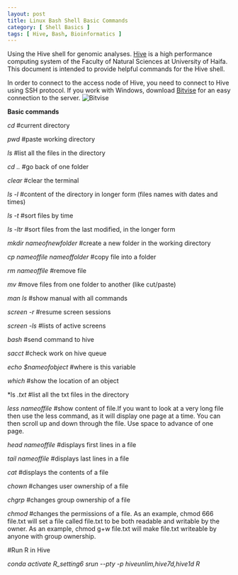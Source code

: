 ```yaml
---
layout: post
title: Linux Bash Shell Basic Commands  
category: [ Shell Basics ]
tags: [ Hive, Bash, Bioinformatics ]
---
```


Using the Hive shell for genomic analyses. [Hive](https://hivehpc.haifa.ac.il/) is a high performance computing system of the Faculty of Natural Sciences at University of Haifa. This document is intended to provide helpful commands for the Hive shell. 

In order to connect to the access node of Hive, you need to connect to Hive using SSH protocol. If you work with Windows, download [Bitvise](https://www.bitvise.com/ssh-client) for an easy connection to the server.
![Bitvise]({{site.baseurl}}/images/Bitvise.jpg "Bitvise")


**Basic commands**

*cd* #current directory

*pwd* #paste working directory

*ls* #list all the files in the directory

*cd ..* #go back of one folder

*clear* #clear the terminal

*ls -l* #content of the directory in longer form (files names with dates and times)

*ls -t* #sort files by time

*ls -ltr* #sort files from the last modified, in the longer form

*mkdir nameofnewfolder* #create a new folder in the working directory

*cp nameoffile nameoffolder* #copy file into a folder

*rm nameoffile* #remove file

*mv* #move files from one folder to another (like cut/paste)

*man ls* #show manual with all commands

*screen -r* #resume screen sessions

*screen -ls* #lists of active screens

*bash* #send command to hive

*sacct* #check work on hive queue

*echo $nameofobject* #where is this variable

*which* #show the location of an object

*ls *.txt* #list all the txt files in the directory

*less nameoffile* #show content of file.If you want to look at a very long file then use the less command, as it will display one page at a time. You can then scroll up and down through the file. Use space to advance of one page.

*head nameoffile* #displays first lines in a file

*tail nameoffile* #displays last lines in a file

*cat* #displays the contents of a file

*chown* #changes user ownership of a file

*chgrp* #changes group ownership of a file

*chmod* #changes the permissions of a file. As an example, chmod 666 file.txt will set a file called file.txt to be both readable and writable by the owner. As an example, chmod g+w file.txt will make file.txt writeable by anyone with group ownership. 


#Run R in Hive

*conda activate R_setting6*
*srun --pty -p hiveunlim,hive7d,hive1d R*


